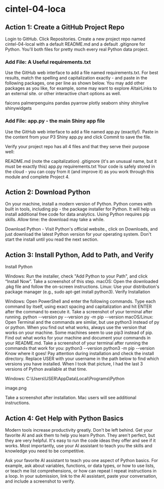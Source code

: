 # cintel-04-loca

## Action 1: Create a GitHub Project Repo
Login to GitHub. Click Repositories. Create a new project repo named cintel-04-local with a default README.md and a default .gitignore for Python. You'll both files for pretty much every real Python data project. 

### Add File: A Useful requirements.txt

Use the GitHub web interface to add a file named requirements.txt. For best results, match the spelling and capitalization exactly - and paste in the following packages, one per line as shown below. You may add other packages as you like, for example, some may want to explore AltairLinks to an external site. or other interactive chart options as well. 

faicons
palmerpenguins
pandas
pyarrow
plotly
seaborn
shiny
shinylive
shinywidgets
 
### Add File: app.py - the main Shiny app file

Use the GitHub web interface to add a file named app.py (exactly!). Paste in the content from your P3 Shiny app.py and click Commit to save the file. 

Verify your project repo has all 4 files and that they serve their purpose well:

README.md (note the capitalization)
.gitignore (it's an unusual name, but it must be exactly this)
app.py
requirements.txt
Your code is safely stored in the cloud - you can copy from it (and improve it) as you work through this module and complete Project 4. 

## Action 2: Download Python
On your machine, install a modern version of Python. Python comes with built in tools, including pip - the package installer for Python. It will help us install additional free code for data analytics. Using Python requires pip skills. Allow time: the download may take a while. 

Download Python - Visit Python's official website., click on Downloads, and just download the latest Python version for your operating system. Don't start the install until you read the next section. 

## Action 3: Install Python, Add to Path, and Verify
Install Python

Windows: Run the installer, check "Add Python to your Path", and click “Install Now”. Take a screenshot of this step.
macOS: Open the downloaded .pkg file and follow the on-screen instructions.
Linux: Use your distribution's package manager (e.g., sudo apt-get install python3).
Verify Installation

Windows: Open PowerShell and enter the following commands. Type each command by itself, using exact spacing and capitalization and hit ENTER after the command to execute it. Take a screenshot of your terminal after running.
python --version
py --version
py -m pip --version
macOS/Linux: Open Terminal and the commands are similar, but use python3 instead of py or python. When you find out what works, always use the version that works on your machine.  Some machines seem to use pip3 instead of pip. Find out what works for your machine and document your commands in your README.md. Take a screenshot of your terminal after running the commands that work for you:
python3 --version
python3 -m pip --version
Know where it goes!  Pay attention during installation and check the install directory. Replace USER with your username in the path below to find which versions you have installed. When I took that picture, I had the last 3 versions of Python available at that time. 

Windows: C:\Users\USER\AppData\Local\Programs\Python

image.png

Take a screenshot after installation. Mac users will see additional instructions. 

## Action 4: Get Help with Python Basics
Modern tools increase productivity greatly. Don't be left behind. Get your favorite AI and ask them to help you learn Python. They aren't perfect, but they are very helpful. It's easy to run the code ideas they offer and see if it works. Most importantly, use your AI assistant to teach you the skills and knowledge you need to be competitive. 

Ask your favorite AI assistant to teach you one aspect of Python basics. For example, ask about variables, functions, or data types, or how to use lists, or teach me list comprehensions, or how can repeat I repeat instructions in a loop. In your submission, link to the AI assistant, paste your conversation, and include a screenshot to verify. 

